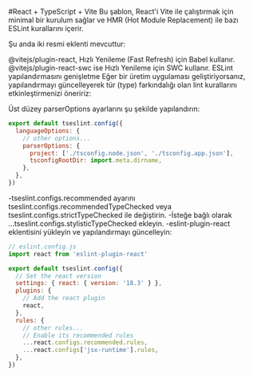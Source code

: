 #React + TypeScript + Vite
Bu şablon, React'i Vite ile çalıştırmak için minimal bir kurulum sağlar ve HMR (Hot Module Replacement) ile bazı ESLint kurallarını içerir.

Şu anda iki resmi eklenti mevcuttur:

@vitejs/plugin-react, Hızlı Yenileme (Fast Refresh) için Babel kullanır.
@vitejs/plugin-react-swc ise Hızlı Yenileme için SWC kullanır.
ESLint yapılandırmasını genişletme
Eğer bir üretim uygulaması geliştiriyorsanız, yapılandırmayı güncelleyerek tür (type) farkındalığı olan lint kurallarını etkinleştirmenizi öneririz:

Üst düzey parserOptions ayarlarını şu şekilde yapılandırın:

```js
export default tseslint.config({
  languageOptions: {
    // other options...
    parserOptions: {
      project: ['./tsconfig.node.json', './tsconfig.app.json'],
      tsconfigRootDir: import.meta.dirname,
    },
  },
})
```

-tseslint.configs.recommended ayarını tseslint.configs.recommendedTypeChecked veya tseslint.configs.strictTypeChecked ile değiştirin.
-İsteğe bağlı olarak ...tseslint.configs.stylisticTypeChecked ekleyin.
-eslint-plugin-react eklentisini yükleyin ve yapılandırmayı güncelleyin:

```js
// eslint.config.js
import react from 'eslint-plugin-react'

export default tseslint.config({
  // Set the react version
  settings: { react: { version: '18.3' } },
  plugins: {
    // Add the react plugin
    react,
  },
  rules: {
    // other rules...
    // Enable its recommended rules
    ...react.configs.recommended.rules,
    ...react.configs['jsx-runtime'].rules,
  },
})
```
